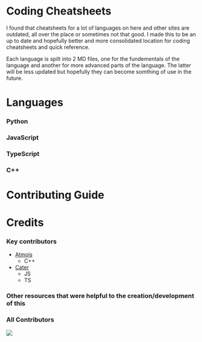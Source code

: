 # Coding Cheatsheets

I found that cheatsheets for a lot of languages on here and other sites are outdated, all over the place or sometimes not that good. I made this to be an up to date and hopefully better and more consolidated location for coding cheatsheets and quick reference. 

Each language is spilt into 2 MD files, one for the fundementals of the language and another for more advanced parts of the language. The latter will be less updated but hopefully they can become somthing of use in the future.

# Languages

### Python

### JavaScript

### TypeScript

### C++

# Contributing Guide

# Credits

### Key contributors
- [Atmois](https://github.com/Atmois)
  - C++ 
- [Cater](https://github.com/SuperCater)
  - JS
  - TS

### Other resources that were helpful to the creation/development of this

### All Contributors
<a href="https://github.com/Atmois/Cheatsheets/graphs/contributors">
  <img src="https://contrib.rocks/image?repo=Atmois/Cheatsheets" />
</a>
